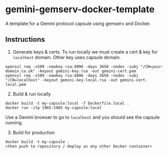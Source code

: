 # gemini-gemserv-docker-template

A template for a Gemini protocol capsule using gemserv and Docker.

## Instructions

1. Generate keys & certs. To run locally we must create a cert & key for `localhost` domain. Other key uses capsule domain.

```
openssl req -x509 -newkey rsa:4096 -days 3650 -nodes -subj "/CN=your-domain.co.uk" -keyout gemini-key.rsa -out gemini-cert.pem 
openssl req -x509 -newkey rsa:4096 -days 3650 -nodes -subj "/CN=localhost" -keyout gemini-key-local.rsa -out gemini-cert-local.pem
```

2. Build & run locally

```
docker build -t my-capsule:local -f Dockerfile.local .
docker run -itp 1965:1965 my-capsule:local
```

Use a Gemini browser to go to `localhost` and you should see the capsule running.

3. Build for production

```
docker build -t my-capsule .
<then push to repository / deploy as any other Docker container>
```
